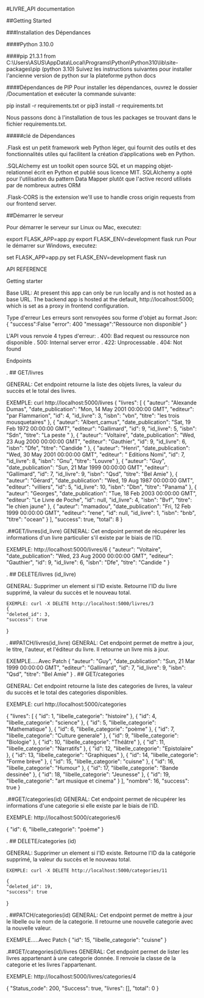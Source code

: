 #LIVRE_API documentation

##Getting Started

###Installation des Dépendances

####Python 3.10.0

####pip 21.3.1 from C:\Users\ASUS\AppData\Local\Programs\Python\Python310\lib\site-packages\pip (python 3.10)
Suivez les instructions suivantes pour installer l'ancienne version de python sur la plateforme python docs

####Dépendances de PIP
Pour installer les dépendances, ouvrez le dossier /Documentation et exécuter la commande suivante:

pip install -r requirements.txt
or
pip3 install -r requirements.txt

Nous passons donc à l'installation de tous les packages se trouvant dans le fichier requirements.txt.

#####clé de Dépendances

.Flask est un petit framework web Python léger, qui fournit des outils et des fonctionnalités utiles qui facilitent la création d’applications web en Python.

.SQLAlchemy est un toolkit open source SQL et un mapping objet-relationnel écrit en Python et publié sous licence MIT. SQLAlchemy a opté pour l'utilisation du pattern Data Mapper plutôt que l'active record utilisés par de nombreux autres ORM

.Flask-CORS is the extension we'll use to handle cross origin requests from our frontend server.

##Démarrer le serveur

Pour démarrer le serveur sur Linux ou Mac, executez:

export FLASK_APP=app.py
export FLASK_ENV=development
flask run
Pour le démarrer sur Windows, executez:

set FLASK_APP=app.py
set FLASK_ENV=development
flask run

API REFERENCE

Getting starter

Base URL: At present this app can only be run locally and is not hosted as a base URL. The backend app is hosted at the default, http://localhost:5000; which is set as a proxy in frontend configuration.

Type d'erreur
Les erreurs sont renvoyées sou forme d'objet au format Json: { "success":False "error": 400 "message":"Ressource non disponible" }

L'API vous renvoie 4 types d'erreur: . 400: Bad request ou ressource non disponible . 500: Internal server error . 422: Unprocessable . 404: Not found

Endpoints

. ## GET/livres

GENERAL:
    Cet endpoint retourne la liste des objets livres, la valeur du succès et le total des livres. 

    
EXEMPLE: curl http://localhost:5000/livres
{
    "livres": [
        {
            "auteur": "Alexande Dumas",
            "date_publication": "Mon, 14 May 2001 00:00:00 GMT",
            "editeur": "par Flammarion",
            "id": 4,
            "id_livre": 3,
            "isbn": "vbn",
            "titre": "les trois mousquetaires"
        },
        {
            "auteur": "Albert_camus",
            "date_publication": "Sat, 19 Feb 1972 00:00:00 GMT",
            "editeur": "Gallimard",
            "id": 9,
            "id_livre": 5,
            "isbn": "Sdn",
            "titre": "La peste "
        },
        {
            "auteur": "Voltaire",
            "date_publication": "Wed, 23 Aug 2000 00:00:00 GMT",
            "editeur": "Gauthier",
            "id": 9,
            "id_livre": 6,
            "isbn": "Dfe",
            "titre": "Candide "
        },
        {
            "auteur": "Henri",
            "date_publication": "Wed, 30 May 2001 00:00:00 GMT",
            "editeur": " Editions Nomi",
            "id": 7,
            "id_livre": 8,
            "isbn": "Gnu",
            "titre": "Louvre"
        },
        {
            "auteur": "Guy",
            "date_publication": "Sun, 21 Mar 1999 00:00:00 GMT",
            "editeur": "Gallimard",
            "id": 7,
            "id_livre": 9,
            "isbn": "Qsd",
            "titre": "Bel Amie"
        },
        {
            "auteur": "Gérard",
            "date_publication": "Wed, 19 Aug 1987 00:00:00 GMT",
            "editeur": "villiers",
            "id": 5,
            "id_livre": 10,
            "isbn": "Dbn",
            "titre": "Panama"
        },
        {
            "auteur": "Georges",
            "date_publication": "Tue, 18 Feb 2003 00:00:00 GMT",
            "editeur": "Le Livre de Poche",
            "id": null,
            "id_livre": 4,
            "isbn": "Bvf",
            "titre": "le chien jaune"
        },
        {
            "auteur": "mamadou",
            "date_publication": "Fri, 12 Feb 1999 00:00:00 GMT",
            "editeur": "rene",
            "id": null,
            "id_livre": 1,
            "isbn": "bnb",
            "titre": "ocean"
        }
    ],
    "success": true,
    "total": 8
}


.##GET/livres(id_livre) GENERAL: Cet endpoint permet de récupérer les informations d'un livre particulier s'il existe par le biais de l'ID.

EXEMPLE: http://localhost:5000/livres/6
{
    "auteur": "Voltaire",
    "date_publication": "Wed, 23 Aug 2000 00:00:00 GMT",
    "editeur": "Gauthier",
    "id": 9,
    "id_livre": 6,
    "isbn": "Dfe",
    "titre": "Candide "
}

. ## DELETE/livres (id_livre)

GENERAL:
    Supprimer un element si l'ID existe. Retourne l'ID du livre supprimé, la valeur du succès et le nouveau total.

    EXEMPLE: curl -X DELETE http://localhost:5000/livres/3
    {
    "deleted_id": 3,
    "success": true
}

. ##PATCH/livres(id_livre) GENERAL: Cet endpoint permet de mettre à jour, le titre, l'auteur, et l'éditeur du livre. Il retourne un livre mis à jour.

EXEMPLE.....Avec Patch
{
    "auteur": "Guy",
    "date_publication": "Sun, 21 Mar 1999 00:00:00 GMT",
    "editeur": "Gallimard",
    "id": 7,
    "id_livre": 9,
    "isbn": "Qsd",
    "titre": "Bel Amie"
}
. ## GET/categories

  GENERAL:
      Cet endpoint retourne la liste des categories de livres, la valeur du succès et le total des categories disponibles. 
  
  EXEMPLE: curl http://localhost:5000/categories

  {
    "livres": [
        {
            "id": 1,
            "libelle_categorie": "histoire"
        },
        {
            "id": 4,
            "libelle_categorie": "science"
        },
        {
            "id": 5,
            "libelle_categorie": "Mathematique"
        },
        {
            "id": 6,
            "libelle_categorie": "poème"
        },
        {
            "id": 7,
            "libelle_categorie": "Culture generale"
        },
        {
            "id": 9,
            "libelle_categorie": "Biologie"
        },
        {
            "id": 10,
            "libelle_categorie": "Théâtre"
        },
        {
            "id": 11,
            "libelle_categorie": "Narratifs"
        },
        {
            "id": 12,
            "libelle_categorie": "Epistolaire"
        },
        {
            "id": 13,
            "libelle_categorie": "Graphiques"
        },
        {
            "id": 14,
            "libelle_categorie": "Forme brève"
        },
        {
            "id": 15,
            "libelle_categorie": "cuisne"
        },
        {
            "id": 16,
            "libelle_categorie": "Humour"
        },
        {
            "id": 17,
            "libelle_categorie": "Bande dessinée"
        },
        {
            "id": 18,
            "libelle_categorie": "Jeunesse"
        },
        {
            "id": 19,
            "libelle_categorie": "art musique et cinema"
        }
    ],
    "nombre": 16,
    "success": true
}

.##GET/categories(id) GENERAL: Cet endpoint permet de récupérer les informations d'une categorie si elle existe par le biais de l'ID.

EXEMPLE: http://localhost:5000/categories/6

{
    "id": 6,
    "libelle_categorie": "poème"
}

. ## DELETE/categories (id)

GENERAL:
    Supprimer un element si l'ID existe. Retourne l'ID da la catégorie supprimé, la valeur du succès et le nouveau total.

    EXEMPLE: curl -X DELETE http://localhost:5000/categories/11

    {
    "deleted_id": 19,
    "success": true
}


. ##PATCH/categories(id) GENERAL: Cet endpoint permet de mettre à jour le libelle ou le nom de la categorie. Il retourne une nouvelle categorie avec la nouvelle valeur.

EXEMPLE.....Avec Patch
{
    "id": 15,
    "libelle_categorie": "cuisne"
}

.##GET/categories(id)/livres
GENERAL:
Cet endpoint permet de lister les livres appartenant à une categorie donnée.
Il renvoie la classe de la categorie et les livres l'appartenant.

  EXEMPLE: http://localhost:5000/livres/categories/4

  {
    "Status_code": 200,
    "Success": true,
    "livres": [],
    "total": 0
}

